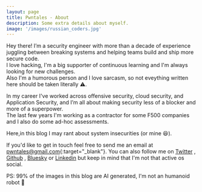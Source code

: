 ```yaml
---
layout: page
title: Pwntales - About
description: Some extra details about myself.
image: '/images/russian_coders.jpg'
---
```


Hey there! I’m a security engineer with more than a decade of experience juggling between breaking systems and helping teams build and ship more secure code. 
<br>I love hacking, I'm a big supporter of continuous learning and I'm always looking for new challenges.
<br>Also I'm a humorous person and I love sarcasm, so not eveything written here should be taken literally ⚠️.

In my career I've worked across offensive security, cloud security, and Application Security, and I’m all about making security less of a blocker and more of a superpower.
<br>The last few years I'm working as a contractor for some F500 companies and I also do some ad-hoc assessments.

Here,in this blog I may rant about system insecurities (or mine 😆).

If you'd like to get in touch feel free to send me an email at [pwntales@gmail.com](mailto:pwntales@gmail.com){:target="_blank"}. You can also follow me on <a href="https://twitter.com/r00tkie" target="_blank">Twitter</a> , <a href="https://github.com/r00tkie" target="_blank">Github</a> , <a href="https://bsky.app/profile/r00tkie.bsky.social" target="_blank"> Bluesky</a> or <a href="https://www.linkedin.com/in/spyrosmanglis/" target="_blank">Linkedin</a> but keep in mind that I'm not that active os social.

PS: 99% of the images in this blog are AI generated, I'm not an humanoid robot 🤖

<!-- <div class="gallery-box">
  <div class="gallery">
    <img src="/images/me.jpg" alt="Project">
    <img src="/images/project-8.jpg" alt="Project">
    <img src="/images/project-6.jpg" alt="Project">
  </div>
  <em>Gallery / <a href="https://unsplash.com/" target="_blank">Unsplash</a></em>
</div> -->
